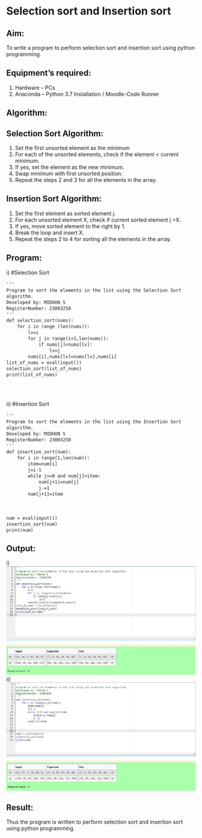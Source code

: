 # Selection sort and Insertion sort
## Aim:
To write a program to perform selection sort and insertion sort using python programming.
## Equipment’s required:
1.	Hardware – PCs
2.	Anaconda – Python 3.7 Installation / Moodle-Code Runner
## Algorithm:
## Selection Sort Algorithm:
1.	Set the first unsorted element as the minimum
2.	For each of the unsorted elements, check if the element < current minimum.
3.	If yes, set the element as the new minimum.
4.	Swap minimum with first unsorted position.
5.	Repeat the steps 2 and 3 for all the elements in the array.
## Insertion Sort Algorithm:
1.	Set the first element as sorted element j.
2.	For each unsorted element X, check if current sorted element j >X.
3.	If yes, move sorted element to the right by 1.
4.	Break the loop and insert X.
5.	Repeat the steps 2 to 4 for sorting all the elements in the array.
## Program:
i)	#Selection Sort
```
''' 
Program to sort the elements in the list using the Selection Sort algorithm.
Developed by: MIDHUN S
RegisterNumber: 23003250
'''
def selection_sort(nums):
    for i in range (len(nums)):
        lv=i
        for j in range(i+1,len(nums)):
            if nums[j]<nums[lv]:
                lv=j
        nums[i],nums[lv]=nums[lv],nums[i]
list_of_nums = eval(input())
selection_sort(list_of_nums)
print(list_of_nums)




```
ii)	#Insertion Sort
```
''' 
Program to sort the elements in the list using the Insertion Sort algorithm.
Developed by: MIDHUN S
RegisterNumber: 23003250
'''
def insertion_sort(num):
    for i in range(1,len(num)):
        item=num[i]
        j=i-1
        while j>=0 and num[j]>item:
            num[j+1]=num[j]
            j-=1
        num[j+1]=item
        
    
    
num = eval(input())
insertion_sort(num)
print(num)

```

## Output:
i)
![output](/Screenshot%202023-07-24%20092851.jpg)
ii)
![output](/Screenshot%202023-07-24%20093000.jpg)
## Result:
Thus the program is written to perform selection sort and insertion sort using python programming.
